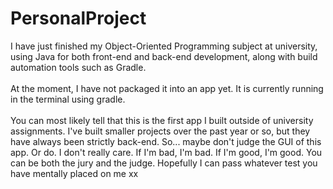 # PersonalProject
I have just finished my Object-Oriented Programming subject at university, using Java for both front-end and back-end development, along with build automation tools such as Gradle.
<br><br>
At the moment, I have not packaged it into an app yet. It is currently running in the terminal using gradle. 
<br><br>
You can most likely tell that this is the first app I built outside of university assignments. I've built smaller projects over the past year or so, but they have always been strictly back-end. So... maybe don't judge the GUI of this app. Or do. I don't really care. If I'm bad, I'm bad. If I'm good, I'm good. You can be both the jury and the judge. Hopefully I can pass whatever test you have mentally placed on me xx